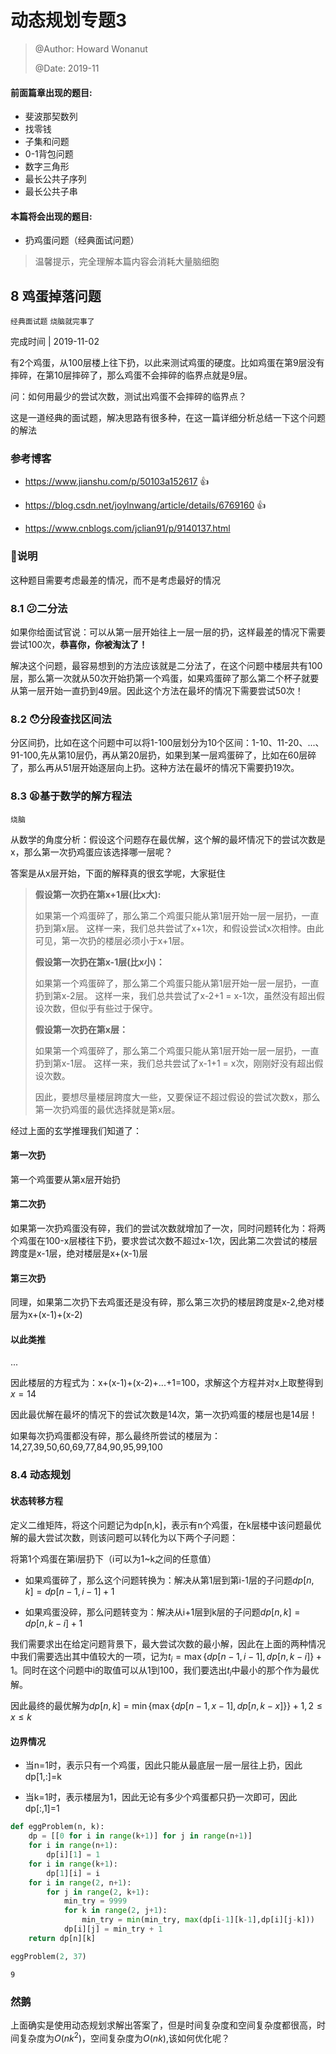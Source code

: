 
# 动态规划专题3
> @Author: Howard Wonanut
>
> @Date: 2019-11

#### 前面篇章出现的题目:
- 斐波那契数列
- 找零钱
- 子集和问题
- 0-1背包问题
- 数字三角形
- 最长公共子序列
- 最长公共子串

#### 本篇将会出现的题目:
- 扔鸡蛋问题（经典面试问题）

> 温馨提示，完全理解本篇内容会消耗大量脑细胞

## 8 鸡蛋掉落问题
`经典面试题` `烧脑就完事了`

完成时间 | 2019-11-02

有2个鸡蛋，从100层楼上往下扔，以此来测试鸡蛋的硬度。比如鸡蛋在第9层没有摔碎，在第10层摔碎了，那么鸡蛋不会摔碎的临界点就是9层。

问：如何用最少的尝试次数，测试出鸡蛋不会摔碎的临界点？

这是一道经典的面试题，解决思路有很多种，在这一篇详细分析总结一下这个问题的解法

### 参考博客
- https://www.jianshu.com/p/50103a152617 👍

- https://blog.csdn.net/joylnwang/article/details/6769160 👍

- https://www.cnblogs.com/jclian91/p/9140137.html

### 📕说明
这种题目需要考虑最差的情况，而不是考虑最好的情况

### 8.1 😕二分法
如果你给面试官说：可以从第一层开始往上一层一层的扔，这样最差的情况下需要尝试100次，**恭喜你，你被淘汰了！**

解决这个问题，最容易想到的方法应该就是二分法了，在这个问题中楼层共有100层，那么第一次就从50次开始扔第一个鸡蛋，如果鸡蛋碎了那么第二个杯子就要从第一层开始一直扔到49层。因此这个方法在最坏的情况下需要尝试50次！

### 8.2 😯分段查找区间法
分区间扔，比如在这个问题中可以将1-100层划分为10个区间：1-10、11-20、...、91-100,先从第10层仍，再从第20层扔，如果到某一层鸡蛋碎了，比如在60层碎了，那么再从51层开始逐层向上扔。这种方法在最坏的情况下需要扔19次。

### 8.3 😫基于数学的解方程法
`烧脑`

从数学的角度分析：假设这个问题存在最优解，这个解的最坏情况下的尝试次数是x，那么第一次扔鸡蛋应该选择哪一层呢？

答案是从x层开始，下面的解释真的很玄学呢，大家挺住
> **假设第一次扔在第x+1层(比x大):**
>
> 如果第一个鸡蛋碎了，那么第二个鸡蛋只能从第1层开始一层一层扔，一直扔到第x层。
> 这样一来，我们总共尝试了x+1次，和假设尝试x次相悖。由此可见，第一次扔的楼层必须小于x+1层。
>
> **假设第一次扔在第x-1层(比x小)：**
>
> 如果第一个鸡蛋碎了，那么第二个鸡蛋只能从第1层开始一层一层扔，一直扔到第x-2层。
> 这样一来，我们总共尝试了x-2+1 = x-1次，虽然没有超出假设次数，但似乎有些过于保守。
>
> **假设第一次扔在第x层：**
>
> 如果第一个鸡蛋碎了，那么第二个鸡蛋只能从第1层开始一层一层扔，一直扔到第x-1层。
> 这样一来，我们总共尝试了x-1+1 = x次，刚刚好没有超出假设次数。
>
> 因此，要想尽量楼层跨度大一些，又要保证不超过假设的尝试次数x，那么第一次扔鸡蛋的最优选择就是第x层。

经过上面的玄学推理我们知道了：
#### 第一次扔
第一个鸡蛋要从第x层开始扔

#### 第二次扔
如果第一次扔鸡蛋没有碎，我们的尝试次数就增加了一次，同时问题转化为：将两个鸡蛋在100-x层楼往下扔，要求尝试次数不超过x-1次，因此第二次尝试的楼层跨度是x-1层，绝对楼层是x+(x-1)层

#### 第三次扔
同理，如果第二次扔下去鸡蛋还是没有碎，那么第三次扔的楼层跨度是x-2,绝对楼层为x+(x-1)+(x-2)

#### 以此类推
...

因此楼层的方程式为：x+(x-1)+(x-2)+...+1=100，求解这个方程并对x上取整得到$x=14$

因此最优解在最坏的情况下的尝试次数是14次，第一次扔鸡蛋的楼层也是14层！

如果每次扔鸡蛋都没有碎，那么最终所尝试的楼层为：14,27,39,50,60,69,77,84,90,95,99,100

### 8.4 动态规划

#### 状态转移方程
定义二维矩阵，将这个问题记为dp[n,k]，表示有n个鸡蛋，在k层楼中该问题最优解的最大尝试次数，则该问题可以转化为以下两个子问题：

将第1个鸡蛋在第i层扔下（i可以为1~k之间的任意值）

- 如果鸡蛋碎了，那么这个问题转换为：解决从第1层到第i-1层的子问题$dp[n,k]=dp[n-1, i-1]+1$

- 如果鸡蛋没碎，那么问题转变为：解决从i+1层到k层的子问题$dp[n,k]=dp[n, k-i]+1$

我们需要求出在给定问题背景下，最大尝试次数的最小解，因此在上面的两种情况中我们需要选出其中值较大的一项，记为$t_i=\max\{dp[n-1,i-1], dp[n,k-i]\}+1$。同时在这个问题中i的取值可以从1到100，我们要选出$t_i$中最小的那个作为最优解。

因此最终的最优解为$dp[n,k]=\min\{\max\{dp[n-1,x-1], dp[n,k-x]\}\}+1, 2\le x \le k$

#### 边界情况

- 当n=1时，表示只有一个鸡蛋，因此只能从最底层一层一层往上扔，因此dp[1,:]=k

- 当k=1时，表示楼层为1，因此无论有多少个鸡蛋都只扔一次即可，因此dp[:,1]=1


```python
def eggProblem(n, k):
    dp = [[0 for i in range(k+1)] for j in range(n+1)]
    for i in range(n+1):
        dp[i][1] = 1
    for i in range(k+1):
        dp[1][i] = i
    for i in range(2, n+1):
        for j in range(2, k+1):
            min_try = 9999
            for k in range(2, j+1):
                min_try = min(min_try, max(dp[i-1][k-1],dp[i][j-k]))
            dp[i][j] = min_try + 1
    return dp[n][k]
```


```python
eggProblem(2, 37)
```




    9



### 然鹅
上面确实是使用动态规划求解出答案了，但是时间复杂度和空间复杂度都很高，时间复杂度为$O(nk^2)$，空间复杂度为$O(nk)$,该如何优化呢？
